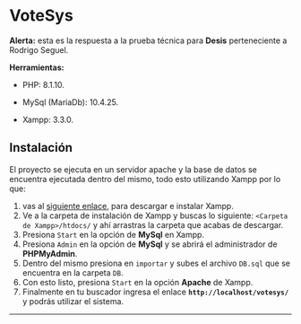 # VoteSys

**Alerta:** esta es la respuesta a la prueba técnica para **Desis** perteneciente a Rodrigo Seguel.

**Herramientas:**

* PHP: 8.1.10.
* MySql (MariaDb): 10.4.25.

* Xampp: 3.3.0.

## Instalación

El proyecto se ejecuta en un servidor apache y la base de datos se encuentra ejecutada dentro del mismo, todo esto utilizando Xampp por lo que:

1. vas al [siguiente enlace](https://www.apachefriends.org/es/index.html), para descargar e instalar Xampp.
2. Ve a la carpeta de instalación de Xampp y buscas lo siguiente: `<Carpeta de Xampp>/htdocs/` y ahí arrastras la carpeta que acabas de descargar.
3. Presiona `Start` en la opción de **MySql** en Xampp. 
4. Presiona `Admin` en la opción de **MySql** y se abrirá el administrador de **PHPMyAdmin**.
5. Dentro del mismo presiona en `importar` y subes el archivo `DB.sql` que se encuentra en la carpeta `DB`.
6. Con esto listo, presiona `Start` en la opción **Apache** de Xampp.
7. Finalmente en tu buscador ingresa el enlace **`http://localhost/votesys/`** y podrás utilizar el sistema.

---

